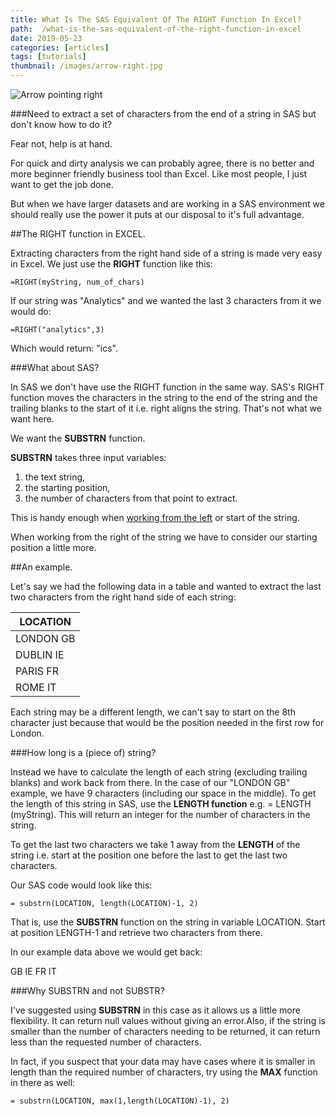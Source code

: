 ```yaml
---
title: What Is The SAS Equivalent Of The RIGHT Function In Excel?
path:  /what-is-the-sas-equivalent-of-the-right-function-in-excel
date: 2019-05-23
categories: [articles]
tags: [tutorials]
thumbnail: /images/arrow-right.jpg
---
```

![Arrow pointing right](/images/arrow-right.jpg)

###Need to extract a set of characters from the end of a string in SAS but don't know how to do it?

Fear not, help is at hand.

For quick and dirty analysis we can probably agree, there is no better and more beginner friendly business tool than Excel. Like most people, I just want to get the job done.

But when we have larger datasets and are working in a SAS environment we should really use the power it puts at our disposal to it's full advantage.

##The RIGHT function in EXCEL.

Extracting characters from the right hand side of a string is made very easy in Excel. We just use the **RIGHT** function like this:

`
=RIGHT(myString, num_of_chars)
`

If our string was "Analytics" and we wanted the last 3 characters from it we would do:

`
=RIGHT("analytics",3)
`

Which would return: "ics".

###What about SAS?

In SAS we don't have use the RIGHT function in the same way. SAS's RIGHT function moves the characters in the string to the end of the string and the trailing blanks to the start of it i.e. right aligns the string. That's not what we want here.

We want the **SUBSTRN** function.

**SUBSTRN** takes three input variables:

1) the text string, 
2) the starting position, 
3) the number of characters from that point to extract.

This is handy enough when [working from the left](https://alanhylands.com/what-is-the-sas-equivalent-of-the-left-function-in-excel) or start of the string.

When working from the right of the string we have to consider our starting position a little more.

##An example.

Let's say we had the following data in a table and wanted to extract the last two characters from the right hand side of each string:

|LOCATION|
|---|
|LONDON GB|
|DUBLIN IE|
|PARIS FR|
|ROME IT|

Each string may be a different length, we can't say to start on the 8th character just because that would be the position needed in the first row for London.

###How long is a (piece of) string?

Instead we have to calculate the length of each string (excluding trailing blanks) and work back from there. In the case of our "LONDON GB" example, we have 9 characters (including our space in the middle). To get the length of this string in SAS, use the **LENGTH function** e.g. = LENGTH (myString). This will return an integer for the number of characters in the string.

To get the last two characters we take 1 away from the **LENGTH** of the string i.e. start at the position one before the last to get the last two characters.

Our SAS code would look like this:

`
= substrn(LOCATION, length(LOCATION)-1, 2)
`

That is, use the **SUBSTRN** function on the string in variable LOCATION. Start at position LENGTH-1 and retrieve two characters from there.

In our example data above we would get back:

GB
IE
FR
IT

###Why SUBSTRN and not SUBSTR?

I've suggested using **SUBSTRN** in this case as it allows us a little more flexibility. It can return null values without giving an error.Also, if the string is smaller than the number of characters needing to be returned, it can return less than the requested number of characters.

In fact, if you suspect that your data may have cases where it is smaller in length than the required number of characters, try using the **MAX** function in there as well:

`
= substrn(LOCATION, max(1,length(LOCATION)-1), 2)
`